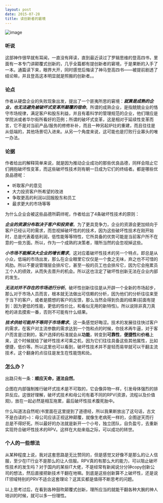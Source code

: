 ```yaml
--- 
layout: post
date: 2015-07-28  
title: 读创新者的窘境
--- 
```


![image](http://7xk84a.com1.z0.glb.clouddn.com/chuangxinzhejiongjin.png)

### 听说
这部神作很早就有耳闻，一直没有拜读，直到最近读过了罗辑思维的登高四书，里面有一本专门讲颠覆式创新的，几乎全篇都有提创新者的窘境，于是果断的入手了一本。通篇读下来，眼界大开，同时感觉后悔读了神马登高四书——被提前剧透了结论嘛，并且登高这本明显就是照搬的创新者。。

### 论点
作者从硬盘企业的失败现象出发，提出了一个匪夷所思的窘境：***就算是成熟的企业，也无法避免被破坏式变革所颠覆的宿命***。所谓的成熟企业，是指兢兢业业的恪守市场规律，满足客户和股东利益，并且有着科学的管理规范的企业，他们理应是学院派或者华尔街所看好的范例；所谓的破坏式变革，这是相对于延续性变革而言，它不是对当前产品/服务的修修补补，而且一种另起炉灶的重建，而且往往是从低端的，其他场景切入进来。从另一个角度来说，这可能也是打败行业寡头的唯一办法。

### 论据
作者给出的解释简单来说，就是因为推动企业成功的那些优良品德，同样会阻止它们拥抱破坏性变革，而这些破坏性技术则有朝一日成为它们的终结者。都是哪些优良品德呢：

* 听取客户的意见
* 大力投资客户所希望的改进
* 争取更高的利润以回报股东和员工
* 最求更大的市场等等

为什么企业会被这些品德所羁绊呢，作者给出了4条破坏性技术的原则：

***企业的资源分布取决于客户和投资者***。为了更具竞争力，企业的资源会更加倾向于客户已经认可的需求，而忽视掉破坏性的的技术，因为这些破坏性技术在刚开始时，总是代表着低利润，低性能等等特性，它所具备的优势可能是当前客户所不在意的一些方面。所以，作为一个成熟的决策者，理所当然的会忽视掉这些。

***小市场不能解决大企业的增长需求***。这对应着破坏性技术的另一个特点，即总是从小众，低端的市场出发，那么在企业眼里它仅仅是一个食之无味，弃之也不可惜的鸡肋。所以不要说管理层会排斥它，甚至一般的员工也会排斥它，因为它会拖累员工个人的绩效，从而失去晋升的机会。所以这也注定了破坏性创新无法在企业内部的发生。

***无法对并不存在的市场进行分析***。破坏性创新往往是从开辟一个全新的市场起步，那么对于市场人员而言，根本就无法做出可信赖的分析，因为他们的分析往往来至于当下的客户，或者是臆想的客户的反馈，那么当然会得到负面的结果(前面有提到：因为更低的性能，更低的性价比，和看似无用的新特性)。所以说除非真刀真枪的进去摸索一番，否则不可能有什么结果。

***技术供给可能并不等同于市场需求***。这一条感觉好晦涩。技术的发展往往快过客户的需求，在客户对主流参数的需求达到一个饱和点的时候，你技术再牛逼，对于客户而言是过剩的，客户选择的标准就会从**功能**，转变到**可靠性**，**便捷性**和**价格**上来，这个时候就给了破坏性技术可乘之机，因为它们往往具备这些其他属性，比如便捷，低价等。所以这里也可以看到，破坏性技术并不是轻而易举就可以干翻主流技术，这个翻身的点往往是发生在性能饱和处。

### 怎么办？
出路只有一条：**顺应天命，道法自然**。 

企图在内部强制推行破坏式技术是不可取的，它会像异物一样，引发母体强烈的排异反应。这很好理解，破坏式技术和母公司有着不同的RPV(资源，流程以及价值观)，放在一起必然是相互拖累，最后破坏性技术腹死胎中。

什么叫道法自然呢(书里面在这里提到了道德经，所以我果断放出了这句话，古文不是白读的~)：母公司应该正视这种颠覆，就像生老病死一样的，企图逆天而行总是不得好死。所以最好的办法就是新开一个小号，独立团队，自负盈亏，去重新实现符合破坏性技术的RPV。这样在大劫来临之际，可以成功的转世。

### 个人的一些想法
从某种程度上说，我对这套思路是无比赞同的，但是感觉又好像不是那么的让人信服，至少在IT行业不是那么的让人信服。RPV真的有那么大的能力，可以阻止破坏性技术的发生吗？对于国内的某些IT大佬，不是经常有新闻说分分钟copy创新公司的想法，然后直接把新技术干翻在地嘛。到底是这些创新算不上破坏性，还是说IT领域特别的PRV不适合这套理论？这其实都是值得不断思考的问题。

以上思考过后，在看到各种鼓吹颠覆式创新，理所应当的就能干翻各种大腕的神人培训的时候，就可以多一份理性。


